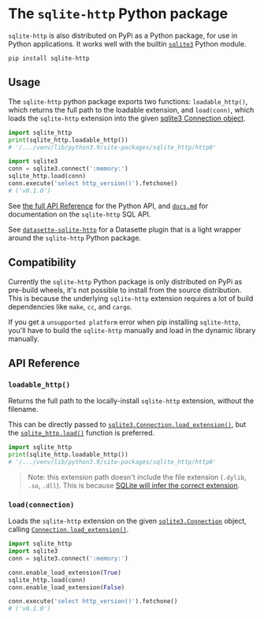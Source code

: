 # The `sqlite-http` Python package

`sqlite-http` is also distributed on PyPi as a Python package, for use in Python applications. It works well with the builtin [`sqlite3`](https://docs.python.org/3/library/sqlite3.http) Python module.

```
pip install sqlite-http
```

## Usage

The `sqlite-http` python package exports two functions: `loadable_http()`, which returns the full path to the loadable extension, and `load(conn)`, which loads the `sqlite-http` extension into the given [sqlite3 Connection object](https://docs.python.org/3/library/sqlite3.http#connection-objects).

```python
import sqlite_http
print(sqlite_http.loadable_http())
# '/.../venv/lib/python3.9/site-packages/sqlite_http/http0'

import sqlite3
conn = sqlite3.connect(':memory:')
sqlite_http.load(conn)
conn.execute('select http_version()').fetchone()
# ('v0.1.0')
```

See [the full API Reference](#api-reference) for the Python API, and [`docs.md`](../../docs.md) for documentation on the `sqlite-http` SQL API.

See [`datasette-sqlite-http`](../datasette_sqlite_http/) for a Datasette plugin that is a light wrapper around the `sqlite-http` Python package.

## Compatibility

Currently the `sqlite-http` Python package is only distributed on PyPi as pre-build wheels, it's not possible to install from the source distribution. This is because the underlying `sqlite-http` extension requires a lot of build dependencies like `make`, `cc`, and `cargo`.

If you get a `unsupported platform` error when pip installing `sqlite-http`, you'll have to build the `sqlite-http` manually and load in the dynamic library manually.

## API Reference

<h3 name="loadable_http"><code>loadable_http()</code></h3>

Returns the full path to the locally-install `sqlite-http` extension, without the filename.

This can be directly passed to [`sqlite3.Connection.load_extension()`](https://docs.python.org/3/library/sqlite3.http#sqlite3.Connection.load_extension), but the [`sqlite_http.load()`](#load) function is preferred.

```python
import sqlite_http
print(sqlite_http.loadable_http())
# '/.../venv/lib/python3.9/site-packages/sqlite_http/http0'
```

> Note: this extension path doesn't include the file extension (`.dylib`, `.so`, `.dll`). This is because [SQLite will infer the correct extension](https://www.sqlite.org/loadext.http#loading_an_extension).

<h3 name="load"><code>load(connection)</code></h3>

Loads the `sqlite-http` extension on the given [`sqlite3.Connection`](https://docs.python.org/3/library/sqlite3.http#sqlite3.Connection) object, calling [`Connection.load_extension()`](https://docs.python.org/3/library/sqlite3.http#sqlite3.Connection.load_extension).

```python
import sqlite_http
import sqlite3
conn = sqlite3.connect(':memory:')

conn.enable_load_extension(True)
sqlite_http.load(conn)
conn.enable_load_extension(False)

conn.execute('select http_version()').fetchone()
# ('v0.1.0')
```
